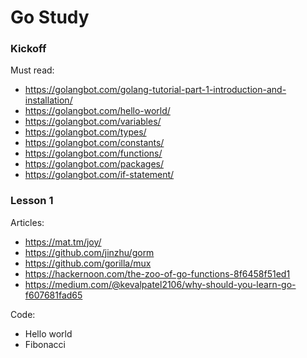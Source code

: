 # Go Study

### Kickoff

Must read:
- https://golangbot.com/golang-tutorial-part-1-introduction-and-installation/
- https://golangbot.com/hello-world/
- https://golangbot.com/variables/
- https://golangbot.com/types/
- https://golangbot.com/constants/
- https://golangbot.com/functions/
- https://golangbot.com/packages/
- https://golangbot.com/if-statement/

### Lesson 1

Articles:
- https://mat.tm/joy/
- https://github.com/jinzhu/gorm
- https://github.com/gorilla/mux
- https://hackernoon.com/the-zoo-of-go-functions-8f6458f51ed1
- https://medium.com/@kevalpatel2106/why-should-you-learn-go-f607681fad65

Code:
- Hello world
- Fibonacci

